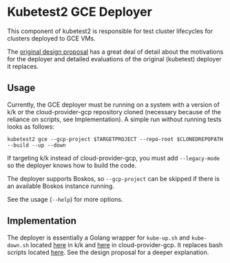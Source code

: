 # Kubetest2 GCE Deployer

This component of kubetest2 is responsible for test cluster lifecycles for clusters deployed to GCE VMs.

The [original design proposal](https://docs.google.com/document/d/157nSQNyy9cOjw4izG0rUs_9z9Suy31JQtng_g2peTsw/edit#heading=h.5irk4csrpu0y) has a great deal of detail about the motivations for the deployer and detailed evaluations of the original (kubetest) deployer it replaces.

## Usage

Currently, the GCE deployer must be running on a system with a version of k/k or the cloud-provider-gcp repository cloned (necessary because of the reliance on scripts, see Implementation). A simple run without running tests looks as follows:

```
kubetest2 gce --gcp-project $TARGETPROJECT --repo-root $CLONEDREPOPATH --build --up --down
```

If targeting k/k instead of cloud-provider-gcp, you must add `--legacy-mode` so the deployer knows how to build the code.

The deployer supports Boskos, so `--gcp-project` can be skipped if there is an available Boskos instance running.

See the usage (`--help`) for more options.

## Implementation
The deployer is essentially a Golang wrapper for `kube-up.sh` and `kube-down.sh` located [here](https://github.com/kubernetes/kubernetes/tree/master/cluster) in k/k and [here](https://github.com/kubernetes/cloud-provider-gcp/tree/master/cluster) in cloud-provider-gcp. It replaces bash scripts located [here](https://github.com/kubernetes/kubernetes/tree/master/hack/e2e-internal). See the design proposal for a deeper explanation.
